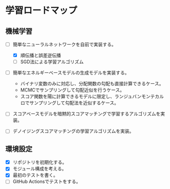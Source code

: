 # 学習ロードマップ

## 機械学習

* [ ] 簡単なニューラルネットワークを自前で実装する。
  * [x] 順伝播と誤差逆伝播
  * [ ] SGD法による学習アルゴリズム
* [ ] 簡単なエネルギーベースモデルの生成モデルを実装する。
  - バイナリ変数のみに対応し、分配関数の勾配も直接計算できるケース。
  - MCMCでサンプリングして勾配近似を行うケース。
  - スコア関数を陽に計算できるモデルに限定し、ランジュバンモンテカルロでサンプリングして勾配法を近似するケース。
* [ ] スコアベースモデルを暗黙的スコアマッチングで学習するアルゴリズムを実装。
* [ ] デノイジングスコアマッチングの学習アルゴリズムを実装。


## 環境設定

* [x] リポジトリを初期化する。
* [x] モジュール構成を考える。
* [x] 最初のテストを書く。
* [ ] GitHub Actionsでテストをする。
